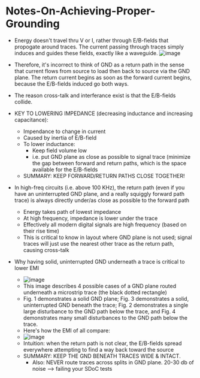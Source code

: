 # Notes-On-Achieving-Proper-Grounding

- Energy doesn't travel thru V or I, rather through E/B-fields that propogate around traces. The current passing through traces simply induces and guides these fields, exactly like a waveguide.
  ![image](https://github.com/Michaelszeng/Notes-On-Achieving-Proper-Grounding/assets/35478698/b8861f8f-9e6a-4b40-a00c-1d5279f40021)

- Therefore, it's incorrect to think of GND as a return path in the sense that current flows from source to load then back to source via the GND plane. The return current begins as soon as the forward current begins, because the E/B-fields induced go both ways.

- The reason cross-talk and interferance exist is that the E/B-fields collide.

- KEY TO LOWERING IMPEDANCE (decreasing inductance and increasing capacitance):
  - Impendance to change in current
  - Caused by inertia of E/B-field
  - To lower inductance:
    - Keep field volume low
    - i.e. put GND plane as close as possible to signal trace (minimize the gap between forward and return paths, which is the space available for the E/B-fields
  - SUMMARY: KEEP FORWARD/RETURN PATHS CLOSE TOGETHER!
 
- In high-freq circuits (i.e. above 100 KHz), the return path (even if you have an uninterrupted GND plane, and a really squiggly forward path trace) is always directly under/as close as possible to the forward path
  - Energy takes path of lowest impedance
  - At high frequency, impedance is lower under the trace
  - Effectively all modern digital signals are high frequency (based on their rise time)
  - This is critical to know in layout where GND plane is not used; signal traces will just use the nearest other trace as the return path, causing cross-talk

- Why having solid, uninterrupted GND underneath a trace is critical to lower EMI
  - ![image](https://github.com/Michaelszeng/Notes-On-Achieving-Proper-Grounding/assets/35478698/55451eb8-68e6-417f-9771-a4dc7d59c6b6)
  - This image describes 4 possible cases of a GND plane routed underneath a microstrip trace (the black dotted rectangle)
  - Fig. 1 demonstrates a solid GND plane; Fig. 3 demonstrates a solid, uninterrupted GND beneath the trace; Fig. 2 demonstrates a single large disturbance to the GND path below the trace, and Fig. 4 demonstrates many small disturbances to the GND path below the trace.
  - Here's how the EMI of all compare:
  - ![image](https://github.com/Michaelszeng/Notes-On-Achieving-Proper-Grounding/assets/35478698/331ecb3a-7388-44fc-b96b-0f7b9ce5444c)
  - Intuition: when the return path is not clear, the E/B-fields spread everywhere attempting to find a way back toward the source
  - SUMMARY: KEEP THE GND BENEATH TRACES WIDE & INTACT.
    - Also: NEVER route traces across splits in GND plane. 20-30 db of noise --> failing your SDoC tests
